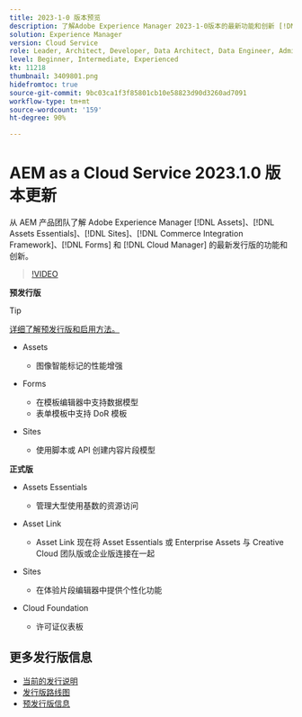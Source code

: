 ```yaml
---
title: 2023-1-0 版本预览
description: 了解Adobe Experience Manager 2023-1-0版本的最新功能和创新 [!DNL Assets Essentials], [!DNL Sites], [!DNL Screens], [!DNL Forms] 和 [!DNL Cloud Foundation]
solution: Experience Manager
version: Cloud Service
role: Leader, Architect, Developer, Data Architect, Data Engineer, Admin, User
level: Beginner, Intermediate, Experienced
kt: 11218
thumbnail: 3409801.png
hidefromtoc: true
source-git-commit: 9bc03ca1f3f85801cb10e58823d90d3260ad7091
workflow-type: tm+mt
source-wordcount: '159'
ht-degree: 90%

---
```


# AEM as a Cloud Service 2023.1.0 版本更新

从 AEM 产品团队了解 Adobe Experience Manager [!DNL Assets]、[!DNL Assets Essentials]、[!DNL Sites]、[!DNL Commerce Integration Framework]、[!DNL Forms] 和 [!DNL Cloud Manager] 的最新发行版的功能和创新。

>[!VIDEO](https://video.tv.adobe.com/v/3409801/?quality=12&learn=on)

**预发行版**

>[!TIP]
>
>[详细了解预发行版和启用方法。](https://experienceleague.adobe.com/docs/experience-manager-cloud-service/content/release-notes/prerelease.html)

* Assets
   * 图像智能标记的性能增强

* Forms
   * 在模板编辑器中支持数据模型
   * 表单模板中支持 DoR 模板

* Sites
   * 使用脚本或 API 创建内容片段模型

**正式版**

* Assets Essentials
   * 管理大型使用基数的资源访问

* Asset Link
   * Asset Link 现在将 Asset Essentials 或 Enterprise Assets 与 Creative Cloud 团队版或企业版连接在一起

* Sites
   * 在体验片段编辑器中提供个性化功能

* Cloud Foundation
   * 许可证仪表板

<!--- Have questions about the release?  Discuss the release in [Experience League Communities](https://adobe.ly/3paYDAo) --->

## 更多发行版信息

* [当前的发行说明](https://experienceleague.adobe.com/docs/experience-manager-cloud-service/content/release-notes/home.html)
* [发行版路线图](https://experienceleague.adobe.com/docs/experience-manager-release-information/aem-release-updates/update-releases-roadmap.html)
* [预发行版信息](https://experienceleague.adobe.com/docs/experience-manager-cloud-service/content/release-notes/prerelease.html)